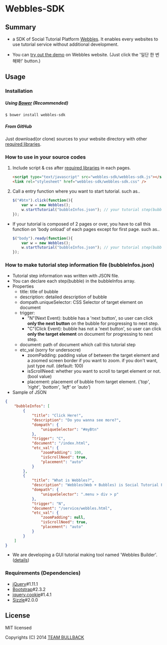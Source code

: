# Webbles-SDK

## Summary

- a SDK of Social Tutorial Platform [Webbles](https://webbles.net/). It enables every websites to use tutorial service without additional development.

- You can [try out the demo](https://webbles.net) on Webbles website. (Just click the '일단 한 번 해봐!' button.)

## Usage

### Installation

##### Using [Bower](http://bower.io/) (Recommended)

```bash
$ bower install webbles-sdk
```

##### From GitHub
Just download(or clone) sources to your website directory with other [required  libraries](#req).

### How to use in your source codes

1. Include script & css after [required  libraries](#req) in each pages.

	```html
	<script type="text/javascript" src="webbles-sdk/webbles-sdk.js"></script>
	<link rel="stylesheet" href="webbles-sdk/webbles-sdk.css" />
	```

2. Call a entry function where you want to start tutorial. such as..

	```javascript
	$("#btn").click(function(){
		var w = new Webbles();
		w.startTutorial("bubbleInfos.json"); // your tutorial step(bubble) information file path
	});
	```

- If your tutorial is composed of 2 pages or over, you have to call this function on 'body onload' of each pages except for first page. such as..

	```javascript
	$("body").ready(function(){
		var w = new Webbles();
		w.startTutorial("bubbleInfos.json"); // your tutorial step(bubble) information file path
	});
	```


### How to make tutorial step information file (bubbleInfos.json)
- Tutorial step information was written with JSON file.
- You can declare each step(bubble) in the bubbleInfos array.
- Properties
	- title: title of bubble
	- description: detailed description of bubble
	- dompath.uniqueSelector: CSS Selector of target element on document
	- trigger:
		- "N"(Next Event): bubble has a 'next button', so user can click **only the next button** on the bubble for progressing to next step.
		- "C"(Click Event): bubble has not a 'next button', so user can click **only the target element** on document for progressing to next step.
	- document: path of document which call this tutorial step 
	- etc_val (sorry for undersocre)
		- zoomPadding: padding value of between the target element and a zoomed screen border if you want to zoom. if you don't want, just type *null*. (default: 100)
		- isScrollNeed: whether you want to scroll to target element or not. (bool value)
		- placement: placement of bubble from target element. (*'top'*, *'right'*, *'bottom'*, *'left'* or *'auto'*)
- Sample of JSON
```json
{
	"bubbleInfos": [
		{
			"title": "Click Here!",
			"description": "Do you wanna see more?",
			"dompath": {
				"uniqueSelector": "#myBtn"
			},
			"trigger": "C",
			"document": "/index.html",
			"etc_val": {
				"zoomPadding": 100,
				"isScrollNeed": true,
				"placement": "auto"
			}
		},
        {
			"title": "What is Webbles?",
			"description": "Webbles(Web + Bubbles) is Social Tutorial Platform!",
			"dompath": {
				"uniqueSelector": ".menu > div > p"
			},
			"trigger": "N",
			"document": "/service/webbles.html",
			"etc_val": {
				"zoomPadding": null,
				"isScrollNeed": true,
				"placement": "auto"
			}
		}
	]
}
```
- We are developing a GUI tutorial making tool named 'Webbles Builder'. ([details](https://webbles.net/intro/))


<a name="req"></a>
### Requirements (Dependencies)
- [jQuery](http://jquery.com/)#1.11.1
- [Bootstrap](http://getbootstrap.com/)#2.3.2
- [jquery.cookie](https://github.com/carhartl/jquery-cookie)#1.4.1
- [Sizzle](http://sizzlejs.com/)#2.0.0

## License

MIT licensed

Copyrights (C) 2014 [TEAM BULLBACK](mailto:teambullback@gmail.com)